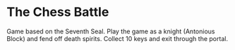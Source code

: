 # The Chess Battle
Game based on the Seventh Seal. Play the game as a knight (Antonious Block) and fend off death spirits. Collect 10 keys and exit through the portal.
